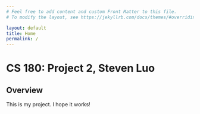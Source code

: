 ```yaml
---
# Feel free to add content and custom Front Matter to this file.
# To modify the layout, see https://jekyllrb.com/docs/themes/#overriding-theme-defaults

layout: default
title: Home
permalink: /
---
```


#  CS 180: Project 2, Steven Luo

## Overview

This is my project. I hope it works!

